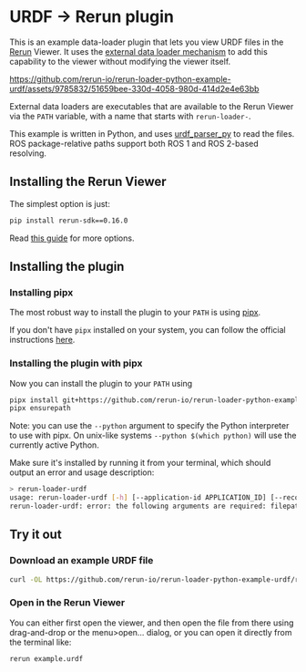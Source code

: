 # URDF -> Rerun plugin
This is an example data-loader plugin that lets you view URDF files in the [Rerun](https://github.com/rerun-io/rerun/) Viewer.
It uses the [external data loader mechanism](https://www.rerun.io/docs/howto/open-any-file#external-dataloaders) to add this capability to the viewer without modifying the viewer itself.

https://github.com/rerun-io/rerun-loader-python-example-urdf/assets/9785832/51659bee-330d-4058-980d-414d2e4e63bb

External data loaders are executables that are available to the Rerun Viewer via the `PATH` variable, with a name that starts with `rerun-loader-`.

This example is written in Python, and uses [urdf_parser_py](https://github.com/ros/urdf_parser_py/tree/ros2) to read the files. ROS package-relative paths support both ROS 1 and ROS 2-based resolving.

## Installing the Rerun Viewer
The simplest option is just:
```bash
pip install rerun-sdk==0.16.0
```
Read [this guide](https://www.rerun.io/docs/getting-started/installing-viewer) for more options.

## Installing the plugin

### Installing pipx

The most robust way to install the plugin to your `PATH` is using [pipx](https://pipx.pypa.io/stable/).

If you don't have `pipx` installed on your system, you can follow the official instructions [here](https://pipx.pypa.io/stable/installation/).

### Installing the plugin with pipx
Now you can install the plugin to your `PATH` using

```bash
pipx install git+https://github.com/rerun-io/rerun-loader-python-example-urdf.git
pipx ensurepath
```
Note: you can use the `--python` argument to specify the Python interpreter to use with pipx.
On unix-like systems `--python $(which python)` will use the currently active Python.

Make sure it's installed by running it from your terminal, which should output an error and usage description:
```bash
> rerun-loader-urdf
usage: rerun-loader-urdf [-h] [--application-id APPLICATION_ID] [--recording-id RECORDING_ID] [--entity-path-prefix ENTITY_PATH_PREFIX] [--timeless] [--time TIME] [--sequence SEQUENCE] filepath
rerun-loader-urdf: error: the following arguments are required: filepath
```

## Try it out
### Download an example URDF file
```bash
curl -OL https://github.com/rerun-io/rerun-loader-python-example-urdf/raw/main/example.urdf
```

### Open in the Rerun Viewer
You can either first open the viewer, and then open the file from there using drag-and-drop or the menu>open… dialog,
or you can open it directly from the terminal like:
```bash
rerun example.urdf
```
